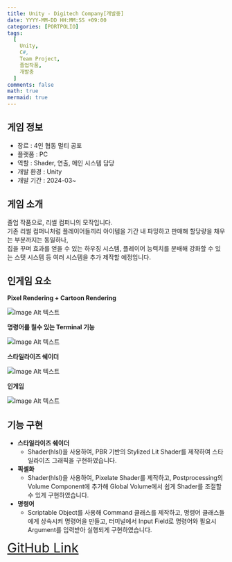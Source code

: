 ```yaml
---
title: Unity - Digitech Company[개발중]
date: YYYY-MM-DD HH:MM:SS +09:00
categories: [PORTPOLIO]
tags:
  [
    Unity,
    C#,
    Team Project,
    졸업작품,
    개발중
  ]
comments: false
math: true
mermaid: true
---
```

## 게임 정보
* 장르 : 4인 협동 멀티 공포
* 플랫폼 : PC
* 역할 : Shader, 연출, 메인 시스템 담당
* 개발 환경 : Unity
* 개발 기간 : 2024-03~

## 게임 소개

졸업 작품으로, 리썰 컴퍼니의 모작입니다.  
기존 리썰 컴퍼니처럼 플레이어들끼리 아이템을 기간 내 파밍하고 판매해 할당량을 채우는 부분까지는 동일하나,   
집을 꾸며 효과를 얻을 수 있는 하우징 시스템, 플레이어 능력치를 분배해 강화할 수 있는 스탯 시스템 등 여러 시스템을 추가 제작할 예정입니다.  


## 인게임 요소

 
**Pixel Rendering + Cartoon Rendering**  

![Image Alt 텍스트]({{site.url}}/assets/img/digitech.png )  

**명령어를 칠수 있는 Terminal 기능**  

![Image Alt 텍스트]({{site.url}}/assets/img/terminal.png )  

**스타일라이즈 쉐이더**  

![Image Alt 텍스트]({{site.url}}/assets/img/pbrshader.png )  

**인게임**

![Image Alt 텍스트]({{site.url}}/assets/img/scan.png )

## 기능 구현

* **스타일라이즈 쉐이더**
  *  Shader(hlsl)을 사용하여, PBR 기반의 Stylized Lit Shader를 제작하여
  스타일라이즈 그래픽을 구현하였습니다.
* **픽셀화**
  *  Shader(hlsl)을 사용하여, Pixelate Shader를 제작하고, Postprocessing의 Volume Component에 추가해 Global Volume에서 쉽게 Shader를 조절할 수 있게 구현하였습니다.
* **명령어** 
  * Scriptable Object를 사용해 Command 클래스를 제작하고, 명령어 클래스들에게 상속시켜 명령어을 만들고, 터미널에서 Input Field로 명령어와 필요시 Argument를 입력받아 실행되게 구현하였습니다.  

<span style="font-size: 30px;">[GitHub Link](https://github.com/miro0325/Digitech_Company) </span>




